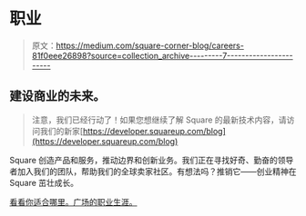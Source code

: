 # 职业

> 原文：<https://medium.com/square-corner-blog/careers-81f0eee26898?source=collection_archive---------7----------------------->

## 建设商业的未来。

> 注意，我们已经行动了！如果您想继续了解 Square 的最新技术内容，请访问我们的新家[https://developer.squareup.com/blog](https://developer.squareup.com/blog)

Square 创造产品和服务，推动边界和创新业务。我们正在寻找好奇、勤奋的领导者加入我们的团队，帮助我们的全球卖家社区。有想法吗？推销它——创业精神在 Square 茁壮成长。

[看看你适合哪里。广场的职业生涯。](https://squareup.com/careers)